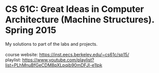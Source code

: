 # CS 61C: Great Ideas in Computer Architecture (Machine Structures). Spring 2015
My solutions to part of the labs and projects. 
<br><br>
course website: https://inst.eecs.berkeley.edu/~cs61c/sp15/ <br>
playlist: https://www.youtube.com/playlist?list=PLhMnuBfGeCDM8pXLpqib90mDFJI-e1lpk

